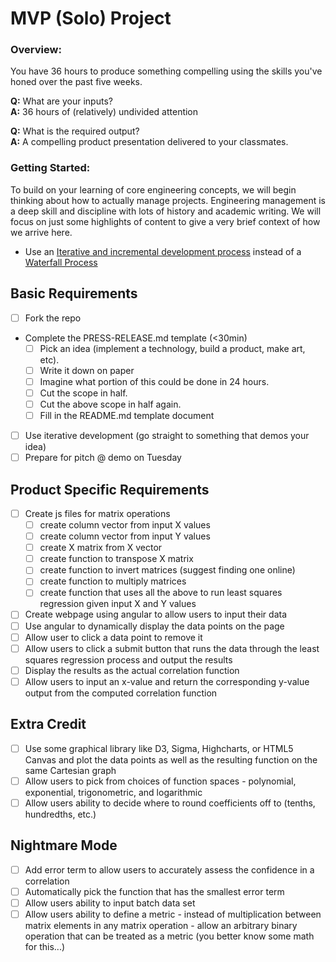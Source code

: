 
# MVP (Solo) Project

### Overview:

You have 36 hours to produce something compelling using the skills you've honed over the past five weeks. 

__Q:__ What are your inputs?
<br>
__A:__ 36 hours of (relatively) undivided attention

__Q:__ What is the required output?
<br>
__A:__ A compelling product presentation delivered to your classmates.


### Getting Started:

To build on your learning of core engineering concepts, we will begin thinking about how to actually manage projects. Engineering management is a deep skill and discipline with lots of history and academic writing. We will focus on just some highlights of content to give a very brief context of how we arrive here.

* Use an [Iterative and incremental development process](http://en.wikipedia.org/wiki/Iterative_and_incremental_development) instead of a [Waterfall Process](http://en.wikipedia.org/wiki/Waterfall_model)

<!--
*  [Agile](http://en.wikipedia.org/wiki/Agile_software_development) - is a modern eveolution of Iterative and Incremental Development (IID) that further formalizes the IID philosophy with a set of principles and best practices. It also applies Lean Manufacturing process like [Kanban](http://en.wikipedia.org/wiki/Kanban).-->

<!--* [Lean Product Process](http://theleanstartup.com/principles) - Takes the essence of Agile Development methodology and applies it more broadly to the development of product and buiness models that support he requirements of the project.
-->


## Basic Requirements
- [ ] Fork the repo
- Complete the PRESS-RELEASE.md template (<30min)
  - [ ] Pick an idea (implement a technology, build a product, make art, etc).
  - [ ] Write it down on paper
  - [ ] Imagine what portion of this could be done in 24 hours.
  - [ ] Cut the scope in half.
  - [ ] Cut the above scope in half again.
  - [ ] Fill in the README.md template document
- [ ] Use iterative development (go straight to something that demos your idea)
- [ ] Prepare for pitch @ demo on Tuesday

## Product Specific Requirements
- [ ] Create js files for matrix operations
  - [ ] create column vector from input X values
  - [ ] create column vector from input Y values
  - [ ] create X matrix from X vector
  - [ ] create function to transpose X matrix
  - [ ] create function to invert matrices (suggest finding one online)
  - [ ] create function to multiply matrices
  - [ ] create function that uses all the above to run least squares regression given input X and Y values
- [ ] Create webpage using angular to allow users to input their data
- [ ] Use angular to dynamically display the data points on the page
- [ ] Allow user to click a data point to remove it
- [ ] Allow users to click a submit button that runs the data through the least squares regression process and output the results
- [ ] Display the results as the actual correlation function
- [ ] Allow users to input an x-value and return the corresponding y-value output from the computed correlation function

## Extra Credit
- [ ] Use some graphical library like D3, Sigma, Highcharts, or HTML5 Canvas and plot the data points as well as the resulting function on the same Cartesian graph
- [ ] Allow users to pick from choices of function spaces - polynomial, exponential, trigonometric, and logarithmic
- [ ] Allow users ability to decide where to round coefficients off to (tenths, hundredths, etc.)

## Nightmare Mode
- [ ] Add error term to allow users to accurately assess the confidence in a correlation
- [ ] Automatically pick the function that has the smallest error term
- [ ] Allow users ability to input batch data set
- [ ] Allow users ability to define a metric - instead of multiplication between matrix elements in any matrix operation - allow an arbitrary binary operation that can be treated as a metric (you better know some math for this...)
